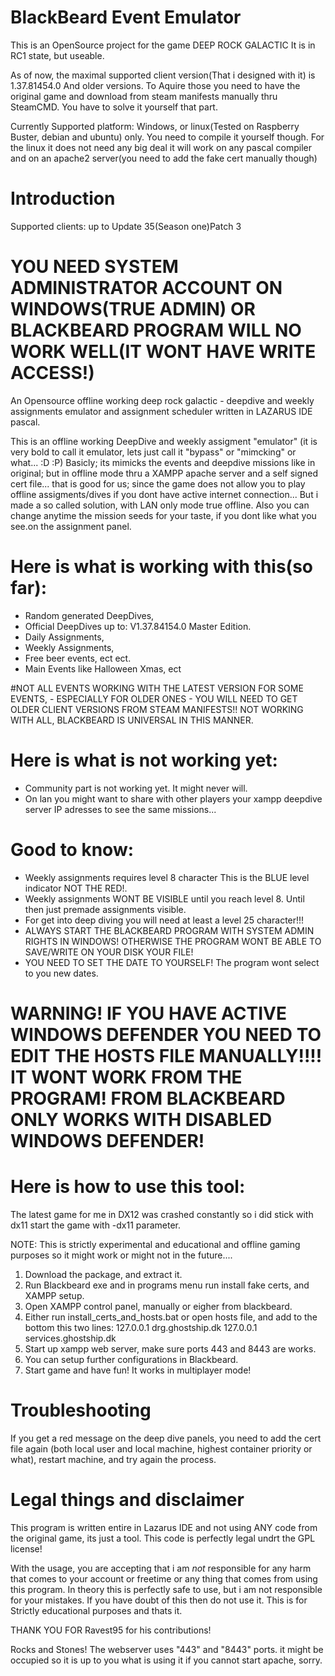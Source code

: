 # BlackBeard Event Emulator
This is an OpenSource project for the game DEEP ROCK GALACTIC It is in RC1 state, but useable.

As of now, the maximal supported client version(That i designed with it) is 1.37.81454.0 And older versions. To Aquire those you need to have the original game and download from steam manifests manually thru SteamCMD. You have to solve it yourself that part.

Currently Supported platform: Windows, or linux(Tested on Raspberry Buster, debian and ubuntu) only. You need to compile it yourself though.
For the linux it does not need any big deal it will work on any pascal compiler and on an apache2 server(you need to add the fake cert manually though)

# Introduction
Supported clients: up to Update 35(Season one)Patch 3
# YOU NEED SYSTEM ADMINISTRATOR ACCOUNT ON WINDOWS(TRUE ADMIN) OR BLACKBEARD PROGRAM WILL NO WORK WELL(IT WONT HAVE WRITE ACCESS!)

An Opensource offline working deep rock galactic - deepdive and weekly assignments 
emulator and assignment scheduler written in LAZARUS IDE pascal.

This is an offline working DeepDive and weekly assigment "emulator" (it is very bold to call it emulator, lets just call it "bypass" or "mimcking" or what... :D :P)
Basicly; its mimicks the events and deepdive missions like in original; but in offline mode thru a XAMPP apache server and a self signed cert file... that is good for us;
since the game does not allow you to play offline assigments/dives if you dont have active internet connection... But i made a so called solution, with LAN only mode true offline. Also you can change anytime the mission seeds for your taste, if you dont like what you see.on the assignment panel.

# Here is what is working with this(so far):
- Random generated DeepDives,
- Official DeepDives up to: V1.37.84154.0 Master Edition. 
- Daily Assignments,
- Weekly Assignments,
- Free beer events, ect ect.
- Main Events like Halloween Xmas, ect

#NOT ALL EVENTS WORKING WITH THE LATEST VERSION FOR SOME EVENTS, - ESPECIALLY FOR OLDER ONES - YOU WILL NEED TO GET OLDER CLIENT VERSIONS FROM STEAM MANIFESTS!! NOT WORKING WITH ALL, BLACKBEARD IS UNIVERSAL IN THIS MANNER.

# Here is what is not working yet:
- Community part is not working yet. It might never will.
- On lan you might want to share with other players your xampp deepdive server IP adresses to see the same missions... 

# Good to know: 
- Weekly assignments requires level 8 character This is the BLUE level indicator NOT THE RED!.
- Weekly assignments WONT BE VISIBLE until you reach level 8. Until then just premade assignments visible.
- For get into deep diving you will need at least a level 25 character!!!
- ALWAYS START THE BLACKBEARD PROGRAM WITH SYSTEM ADMIN RIGHTS IN WINDOWS! OTHERWISE THE PROGRAM WONT BE ABLE TO SAVE/WRITE ON YOUR DISK YOUR FILE!
- YOU NEED TO SET THE DATE TO YOURSELF! The program wont select to you new dates.

# WARNING! IF YOU HAVE ACTIVE WINDOWS DEFENDER YOU NEED TO EDIT THE HOSTS FILE MANUALLY!!!! IT WONT WORK FROM THE PROGRAM! FROM BLACKBEARD ONLY WORKS WITH DISABLED WINDOWS DEFENDER!

# Here is how to use this tool:

The latest game for me in DX12 was crashed constantly so i did stick with dx11 start the game with -dx11 parameter.

NOTE: This is strictly experimental and educational and offline gaming purposes so it might work or 
might not in the future....

1. Download the package, and extract it.
2. Run Blackbeard exe and in programs menu run install fake certs, and XAMPP setup.
3. Open XAMPP control panel, manually or eigher from blackbeard.
4. Either run install_certs_and_hosts.bat or open hosts file, and add to the bottom this two lines:
127.0.0.1 drg.ghostship.dk
127.0.0.1 services.ghostship.dk
5. Start up xampp web server, make sure ports 443 and 8443 are works.
6. You can setup further configurations in Blackbeard.
7. Start game and have fun! It works in multiplayer mode!


# Troubleshooting
If you get a red message on the deep dive panels, you need to add the cert file again
(both local user and local machine, highest container priority or what), restart machine, and try again the process.

# Legal things and disclaimer
This program is written entire in Lazarus IDE and not using ANY code from the original game, its just a tool. This code is perfectly legal undrt the GPL license!

With the usage, you are accepting that i am *not* responsible for any harm that comes to your account or freetime or any thing that comes from using this program. In theory this is perfectly safe to use, but i am not responsible for your mistakes. If you have doubt of this then do not use it. This is for Strictly educational purposes and thats it.

THANK YOU FOR Ravest95 for his contributions!

Rocks and Stones!
The webserver uses "443" and "8443" ports. it might be occupied so it is up to you what is using it if you cannot start apache, sorry.
